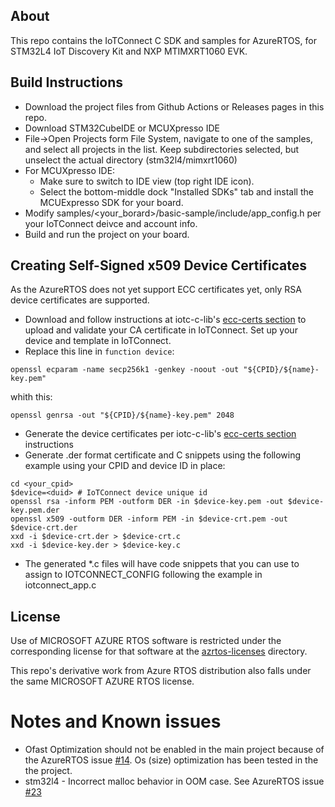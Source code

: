 ## About
This repo contains the IoTConnect C SDK and samples for AzureRTOS, 
for STM32L4 IoT Discovery Kit and NXP MTIMXRT1060 EVK.

## Build Instructions

* Download the project files from Github Actions or Releases pages in this repo.
* Download STM32CubeIDE or MCUXpresso IDE
* File->Open Projects form File System, navigate to one of the samples, and select all projects in the list. 
Keep subdirectories selected, but unselect the actual directory (stm32l4/mimxrt1060)
* For MCUXpresso IDE:
  * Make sure to switch to IDE view (top right IDE icon).
  * Select the bottom-middle dock "Installed SDKs" tab and install the MCUExpresso SDK for your board. 
* Modify samples/<your_borard>/basic-sample/include/app_config.h per your IoTConnect deivce and account info.
* Build and run the project on your board.

## Creating Self-Signed x509 Device Certificates
As the AzureRTOS does not yet support ECC certificates yet, only RSA device certificates are supported. 

* Download and follow instructions at 
iotc-c-lib's [ecc-certs section](https://github.com/avnet-iotconnect/iotc-c-lib/tree/master/tools/ecc-certs)
to upload and validate your CA certificate in IoTConnect. Set up your device and template in IoTConnect.
* Replace this line in `function device`:

```shell script
openssl ecparam -name secp256k1 -genkey -noout -out "${CPID}/${name}-key.pem"
```

whith this:

```shell script
openssl genrsa -out "${CPID}/${name}-key.pem" 2048
```
* Generate the device certificates per iotc-c-lib's [ecc-certs section](https://github.com/avnet-iotconnect/iotc-c-lib/tree/master/tools/ecc-certs) instructions
* Generate .der format certificate and C snippets using the following example using your CPID and device ID in place: 

```shell script
cd <your_cpid>
$device=<duid> # IoTConnect device unique id
openssl rsa -inform PEM -outform DER -in $device-key.pem -out $device-key.pem.der
openssl x509 -outform DER -inform PEM -in $device-crt.pem -out $device-crt.der
xxd -i $device-crt.der > $device-crt.c
xxd -i $device-key.der > $device-key.c
```
* The generated *.c files will have code snippets that you can use to assign to IOTCONNECT_CONFIG
following the example in iotconnect_app.c

## License
Use of MICROSOFT AZURE RTOS software is restricted under the corresponding license for that software at the [azrtos-licenses](azrtos-licenses/) directory.

This repo's derivative work from Azure RTOS distribution also falls under the same MICROSOFT AZURE RTOS license.

# Notes and Known issues

* Ofast Optimization should not be enabled in the main project because of the
AzureRTOS issue [#14](https://github.com/azure-rtos/samples/issues/14). Os (size) optimization has been tested in the the project.
* stm32l4 - Incorrect malloc behavior in OOM case. See AzureRTOS issue [#23](https://github.com/azure-rtos/samples/issues/23)
